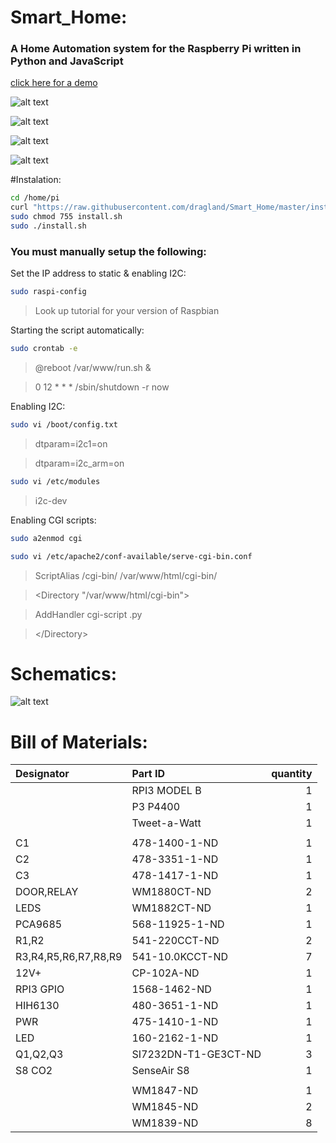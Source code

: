 # Smart_Home:
### A Home Automation system for the Raspberry Pi written in Python and JavaScript
[click here for a demo](https://htmlpreview.github.io/?https://github.com/dragland/Smart_Home/blob/master/html/index.html)

![alt text](https://raw.githubusercontent.com/dragland/Smart_Home/master/html/res/github/screen.png "Smart_Home")

![alt text](https://raw.githubusercontent.com/dragland/Smart_Home/master/html/res/github/system.jpg "Electronics")

![alt text](https://raw.githubusercontent.com/dragland/Smart_Home/master/html/res/github/hologram.png "Hologram")

![alt text](https://raw.githubusercontent.com/dragland/Smart_Home/master/html/res/github/PCB.png "Circuit Board")

#Instalation:

```bash
cd /home/pi
curl "https://raw.githubusercontent.com/dragland/Smart_Home/master/install.sh" > install.sh
sudo chmod 755 install.sh
sudo ./install.sh
```

### You must manually setup the following:
Set the IP address to static & enabling I2C:

```bash
sudo raspi-config
```

>Look up tutorial for your version of Raspbian

Starting the script automatically:

```bash
sudo crontab -e
```

>@reboot /var/www/run.sh &

>0 12 * * * /sbin/shutdown -r now

Enabling I2C:

```bash
sudo vi /boot/config.txt
```

>dtparam=i2c1=on

>dtparam=i2c_arm=on

```bash
sudo vi /etc/modules
```

>i2c-dev

Enabling CGI scripts:

```bash
sudo a2enmod cgi
```

```bash
sudo vi /etc/apache2/conf-available/serve-cgi-bin.conf
```

>ScriptAlias /cgi-bin/ /var/www/html/cgi-bin/

>&lt;Directory "/var/www/html/cgi-bin"&gt;

>	AddHandler cgi-script .py

>&lt;/Directory&gt;

# Schematics:
![alt text](https://raw.githubusercontent.com/dragland/Smart_Home/master/html/res/github/schematics.png "Schematics")

# Bill of Materials:
| Designator           | Part ID              |quantity |
| :---                 | :---                 | ---:    |
|                      | RPI3 MODEL B         | 1       |
|                      | P3 P4400             | 1       |
|                      | Tweet-a-Watt         | 1       |
|                      |                      |         |
| C1                   | 478-1400-1-ND        | 1       |
| C2                   | 478-3351-1-ND        | 1       |
| C3                   | 478-1417-1-ND        | 1       |
| DOOR,RELAY           | WM1880CT-ND          | 2       |
| LEDS                 | WM1882CT-ND          | 1       |
| PCA9685              | 568-11925-1-ND       | 1       |
| R1,R2                | 541-220CCT-ND        | 2       |
| R3,R4,R5,R6,R7,R8,R9 | 541-10.0KCCT-ND      | 7       |
| 12V+                 | CP-102A-ND           | 1       |
| RPI3 GPIO            | 1568-1462-ND         | 1       |
| HIH6130              | 480-3651-1-ND        | 1       |
| PWR                  | 475-1410-1-ND        | 1       |
| LED                  | 160-2162-1-ND        | 1       |
| Q1,Q2,Q3             | SI7232DN-T1-GE3CT-ND | 3       |
| S8 CO2               | SenseAir S8          | 1       |
|                      |                      |         |
|                      | WM1847-ND            | 1       |
|                      | WM1845-ND            | 2       |
|                      | WM1839-ND            | 8       |
